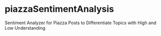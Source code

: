 # piazzaSentimentAnalysis
Sentiment Analyzer for Piazza Posts to Differentiate Topics with High and Low Understanding
